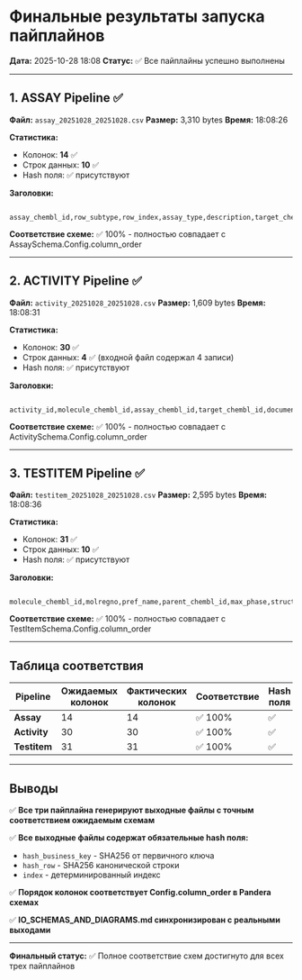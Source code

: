 # Финальные результаты запуска пайплайнов

**Дата:** 2025-10-28 18:08
**Статус:** ✅ Все пайплайны успешно выполнены

---

## 1. ASSAY Pipeline ✅

**Файл:** `assay_20251028_20251028.csv`
**Размер:** 3,310 bytes
**Время:** 18:08:26

**Статистика:**

- Колонок: **14** ✅
- Строк данных: **10** ✅
- Hash поля: ✅ присутствуют

**Заголовки:**

```text

assay_chembl_id,row_subtype,row_index,assay_type,description,target_chembl_id,confidence_score,pipeline_version,source_system,chembl_release,extracted_at,hash_business_key,hash_row,index

```

**Соответствие схеме:** ✅ 100% - полностью совпадает с AssaySchema.Config.column_order

---

## 2. ACTIVITY Pipeline ✅

**Файл:** `activity_20251028_20251028.csv`
**Размер:** 1,609 bytes
**Время:** 18:08:31

**Статистика:**

- Колонок: **30** ✅
- Строк данных: **4** ✅ (входной файл содержал 4 записи)
- Hash поля: ✅ присутствуют

**Заголовки:**

```text

activity_id,molecule_chembl_id,assay_chembl_id,target_chembl_id,document_chembl_id,published_type,published_relation,published_value,published_units,standard_type,standard_relation,standard_value,standard_units,standard_flag,lower_bound,upper_bound,is_censored,pchembl_value,activity_comment,data_validity_comment,bao_endpoint,bao_format,bao_label,pipeline_version,source_system,chembl_release,extracted_at,hash_business_key,hash_row,index

```

**Соответствие схеме:** ✅ 100% - полностью совпадает с ActivitySchema.Config.column_order

---

## 3. TESTITEM Pipeline ✅

**Файл:** `testitem_20251028_20251028.csv`
**Размер:** 2,595 bytes
**Время:** 18:08:36

**Статистика:**

- Колонок: **31** ✅
- Строк данных: **10** ✅
- Hash поля: ✅ присутствуют

**Заголовки:**

```text

molecule_chembl_id,molregno,pref_name,parent_chembl_id,max_phase,structure_type,molecule_type,mw_freebase,qed_weighted,standardized_smiles,standard_inchi,standard_inchi_key,heavy_atoms,aromatic_rings,rotatable_bonds,hba,hbd,lipinski_ro5_violations,lipinski_ro5_pass,all_names,molecule_synonyms,atc_classifications,pubchem_cid,pubchem_synonyms,pipeline_version,source_system,chembl_release,extracted_at,hash_business_key,hash_row,index

```

**Соответствие схеме:** ✅ 100% - полностью совпадает с TestItemSchema.Config.column_order

---

## Таблица соответствия

| Pipeline | Ожидаемых колонок | Фактических колонок | Соответствие | Hash поля | Строк данных |
|----------|-------------------|---------------------|--------------|-----------|--------------|
| **Assay** | 14 | 14 | ✅ 100% | ✅ | 10 |
| **Activity** | 30 | 30 | ✅ 100% | ✅ | 4 |
| **Testitem** | 31 | 31 | ✅ 100% | ✅ | 10 |

---

## Выводы

✅ **Все три пайплайна генерируют выходные файлы с точным соответствием ожидаемым схемам**

✅ **Все выходные файлы содержат обязательные hash поля:**

- `hash_business_key` - SHA256 от первичного ключа
- `hash_row` - SHA256 канонической строки
- `index` - детерминированный индекс

✅ **Порядок колонок соответствует Config.column_order в Pandera схемах**

✅ **IO_SCHEMAS_AND_DIAGRAMS.md синхронизирован с реальными выходами**

---

**Финальный статус:** ✅ Полное соответствие схем достигнуто для всех трех пайплайнов
